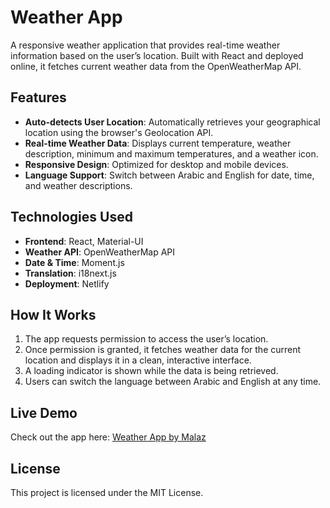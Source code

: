 # Weather App

A responsive weather application that provides real-time weather information based on the user’s location. Built with React and deployed online, it fetches current weather data from the OpenWeatherMap API.

## Features

- **Auto-detects User Location**: Automatically retrieves your geographical location using the browser's Geolocation API.
- **Real-time Weather Data**: Displays current temperature, weather description, minimum and maximum temperatures, and a weather icon.
- **Responsive Design**: Optimized for desktop and mobile devices.
- **Language Support**: Switch between Arabic and English for date, time, and weather descriptions.

## Technologies Used

- **Frontend**: React, Material-UI
- **Weather API**: OpenWeatherMap API
- **Date & Time**: Moment.js
- **Translation**: i18next.js
- **Deployment**: Netlify

## How It Works

1. The app requests permission to access the user’s location.
2. Once permission is granted, it fetches weather data for the current location and displays it in a clean, interactive interface.
3. A loading indicator is shown while the data is being retrieved.
4. Users can switch the language between Arabic and English at any time.

## Live Demo

Check out the app here: [Weather App by Malaz](https://weather-by-malaz-location.netlify.app/)

## License

This project is licensed under the MIT License.
